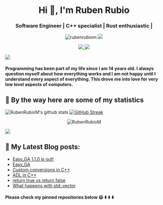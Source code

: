 <h1 align="center">Hi 👋, I'm Ruben Rubio</h1>
<h3 align="center">Software Engineer | C++ specialist | Rust enthusiastic |</h3>
<p align="center"> <img src="https://komarev.com/ghpvc/?username=RubenRubioM" alt="rubenrubiom" /> <img src="https://img.shields.io/github/followers/RubenRubioM.svg?style=social&label=Followers"> </p>
<p align="center">
  <a href="https://www.linkedin.com/in/ruben-rubio-martinez/"> <img src="https://img.shields.io/badge/LinkedIn-0077B5?style=for-the-badge&logo=linkedin&logoColor=white"> </a>
  <a href="mailto:rubensipala@gmail.com"> <img src="https://img.shields.io/badge/Gmail-D14836?style=for-the-badge&logo=gmail&logoColor=white"> </a>
</p>
<a href="https://www.youtube.com/watch?v=dQw4w9WgXcQ"><img src="https://user-images.githubusercontent.com/73097560/115834477-dbab4500-a447-11eb-908a-139a6edaec5c.gif"></a>


<h4 align="left"> Programming has been part of my life since I am 14 years old. I always question myself about how everything works and I am not happy until I understand every aspect of everything. This drove me into love for very low level aspects of computers. </h4>


## 🚀 By the way here are some of my statistics 
![RubenRubioM's github stats](https://github-readme-stats.vercel.app/api?username=RubenRubioM&show_icons=true&theme=merko)
[![GitHub Streak](https://github-readme-streak-stats.herokuapp.com?user=RubenRubioM&theme=merko&date_format=M%20j%5B%2C%20Y%5D)](https://git.io/streak-stats)
<p align="center" <a href="https://github.com/RubenRubioM?tab=repositories"><img src="https://github-profile-trophy.vercel.app/?username=RubenRubioM&column=8&margin-w=15&margin-h=15" alt="RubenRubioM"></a> </p> 

<a href="https://www.youtube.com/watch?v=dQw4w9WgXcQ"><img src="https://user-images.githubusercontent.com/73097560/115834477-dbab4500-a447-11eb-908a-139a6edaec5c.gif"></a>

## 📕 My Latest Blog posts:
<!-- BLOG-POST-LIST:START -->
- [Easy_GA 1.1.0 is out!](https://rrmprogramming.com/rust/easy_ga-1-1-0-is-out/)
- [Easy_GA](https://rrmprogramming.com/projects/easy_ga/)
- [Custom conversions in C++](https://rrmprogramming.com/article/custom-conversions-in-c/)
- [ADL in C++](https://rrmprogramming.com/article/adl-argument-dependent-lookup-explained/)
- [return true vs return false](https://rrmprogramming.com/article/return-false-vs-return-true/)
- [What happens with std::vector<bool>](https://rrmprogramming.com/article/what-happens-with-stdvectorbool/)
<!-- BLOG-POST-LIST:END -->

<h4> Please check my pinned repositories below 😃 ⬇️ ⬇️ ⬇️</h4>
